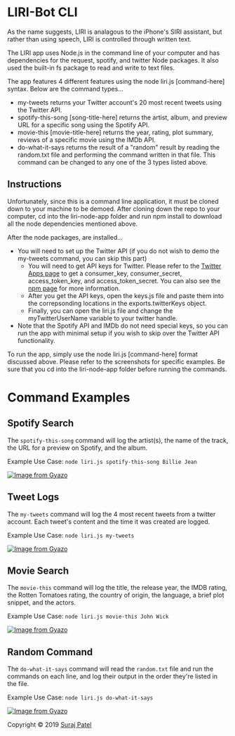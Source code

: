 # LIRI-Bot CLI

As the name suggests, LIRI is analagous to the iPhone's SIRI assistant, but rather than using speech, LIRI is controlled through written text.

The LIRI app uses Node.js in the command line of your computer and has dependencies for the request, spotify, and twitter Node packages. It also used the built-in fs package to read and write to text files.

The app features 4 different features using the node liri.js [command-here] syntax. Below are the command types...

* my-tweets returns your Twitter account's 20 most recent tweets using the Twitter API.
* spotify-this-song [song-title-here] returns the artist, album, and preview URL for a specific song using the Spotify API.
* movie-this [movie-title-here] returns the year, rating, plot summary, reviews of a specific movie using the IMDb API.
* do-what-it-says returns the result of a "random" result by reading the random.txt file and performing the command written in that file. This command can be changed to any one of the 3 types listed above.

## Instructions ##

Unfortunately, since this is a command line application, it must be cloned down to your machine to be demoed. After cloning down the repo to your computer, cd into the liri-node-app folder and run npm install to download all the node dependencies mentioned above.

After the node packages, are installed...

* You will need to set up the Twitter API (if you do not wish to demo the my-tweets command, you can skip this part)
  * You will need to get API keys for Twitter. Please refer to the [Twitter Apps page](https://developer.twitter.com/en/apps) to get a consumer_key, consumer_secret, access_token_key, and access_token_secret. You can also see the [npm page](https://www.npmjs.com/package/twitter) for more information.
  * After you get the API keys, open the keys.js file and paste them into the correpsonding locations in the exports.twitterKeys object.
  * Finally, you can open the liri.js file and change the myTwitterUserName variable to your twitter handle.
* Note that the Spotify API and IMDb do not need special keys, so you can run the app with minimal setup if you wish to skip over the Twitter API functionality.

To run the app, simply use the node liri.js [command-here] format discussed above. Please refer to the screenshots for specific examples. Be sure that you cd into the liri-node-app folder before running the commands.

# Command Examples

## Spotify Search ##

The `spotify-this-song` command will log the artist(s), the name of the track, the URL for a preview on Spotify, and the album.

Example Use Case: `node liri.js spotify-this-song Billie Jean`

[![Image from Gyazo](https://i.gyazo.com/1fc9f0276df4e9625d98b059bbe1822d.gif)](https://gyazo.com/1fc9f0276df4e9625d98b059bbe1822d)

## Tweet Logs ##

The `my-tweets` command will log the 4 most recent tweets from a twitter account. Each tweet's content and the time it was created are logged.

Example Use Case: `node liri.js my-tweets`

[![Image from Gyazo](https://i.gyazo.com/5c75bd447be1e92751dc7ad0325a61ce.gif)](https://gyazo.com/5c75bd447be1e92751dc7ad0325a61ce)

## Movie Search ##

The `movie-this` command will log the title, the release year, the IMDB rating, the Rotten Tomatoes rating, the country of origin, the language, a brief plot snippet, and the actors.

Example Use Case: `node liri.js movie-this John Wick`

[![Image from Gyazo](https://i.gyazo.com/4feb7d6b10eab3b7a4e6404f74fc3811.gif)](https://gyazo.com/4feb7d6b10eab3b7a4e6404f74fc3811)

## Random Command ##
The `do-what-it-says` command will read the `random.txt` file and run the commands on each line, and log their output in the order they're listed in the file.

Example Use Case: `node liri.js do-what-it-says` 

[![Image from Gyazo](https://i.gyazo.com/f57d908a1ed20db4bb52b24109203851.gif)](https://gyazo.com/f57d908a1ed20db4bb52b24109203851)

Copyright © 2019 [Suraj Patel](https://jernical.github.io/Suraj-Patel/)


